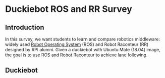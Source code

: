 # Duckiebot ROS and RR Survey
## Introduction
In this survey, we want students to learn and compare robotics middleware: widely used [Robot Operating System](http://wiki.ros.org/) (ROS) and Robot Raconteur (RR) designed by RPI alumni. Given a duckiebot with Ubuntu Mate (18.04) image, the goal is to use ROS and Robot Raconteur to achieve lane following.
## Duckiebot
